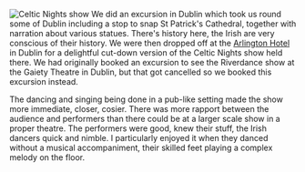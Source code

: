 ![Celtic Nights show](dancing.jpg)
We did an excursion in Dublin which took us round some of Dublin including a stop
to snap St Patrick's Cathedral, together with narration about various statues.
There's history here, the Irish are very conscious of their history.
We were then dropped off at the
[Arlington Hotel](https://www.arlington.ie/celtic-nights.html) in
Dublin for a delightful cut-down version of the Celtic Nights show held there.
We had originally booked an excursion to see the Riverdance show
at the Gaiety Theatre in Dublin, but that got cancelled so we booked
this excursion instead.

The dancing and singing being done in a pub-like setting made
the show more immediate, closer, cosier. There was more rapport between
the audience and performers than there could be at a larger scale show
in a proper theatre. The performers were good, knew their stuff, the
Irish dancers quick and nimble. I particularly enjoyed it when they
danced without a musical accompaniment, their skilled feet playing a complex melody
on the floor.
